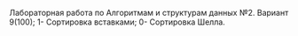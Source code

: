 Лабораторная работа по Алгоритмам и структурам данных №2. Вариант 9(100); 
1- Сортировка вставками; 0- Сортировка Шелла.
